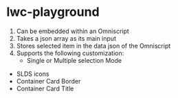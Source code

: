 # lwc-playground

1. Can be embedded within an Omniscript
2. Takes a json array as its main input
3. Stores selected item in the data json of the Omniscript
4. Supports the following customization:
   * Single or Multiple selection Mode
  * SLDS icons
  * Container Card Border
  * Container Card Title
